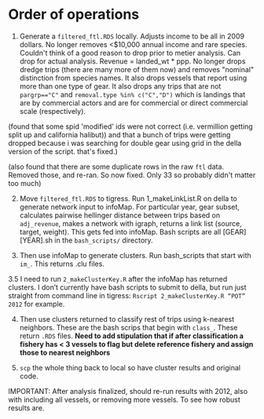 # Order of operations

1. Generate a `filtered_ftl.RDS` locally. Adjusts income to be all in 2009 dollars. No longer removes <$10,000 annual income and rare species. Couldn't think of a good reason to drop prior to metier analysis. Can drop for actual analysis. Revenue = landed_wt * ppp. No longer drops dredge trips (there are many more of them now) and removes "nominal" distinction from species names. It also drops vessels that report using more than one type of gear. It also drops any trips that are not `pargrp=="C"`  and `removal.type %in% c("C","D")` which is landings that are by commercial actors and are for commercial or direct commercial scale (respectively).

(found that some spid 'modified' ids were not correct (i.e. vermillion getting split up and california halibut)) and that a bunch of trips were getting dropped because i was searching for double gear using grid in the della version of the script. that's fixed.)

(also found that there are some duplicate rows in the raw `ftl` data. Removed those, and re-ran. So now fixed. Only 33 so probably didn't matter too much)

2. Move `filtered_ftl.RDS` to tigress.  Run 1_makeLinkList.R on della to generate network input to infoMap. For particular year, gear subset, calculates pairwise hellinger distance between trips based on `adj_revenue`, makes a network with igraph, returns a link list (source, target, weight). This gets fed into infoMap. Bash scripts are all [GEAR][YEAR].sh in the `bash_scripts/` directory.

3. Then use infoMap to generate clusters. Run bash_scripts that start with `im_`. This returns .clu files.

3.5 I need to run `2_makeClusterKey.R` after the infoMap has returned clusters. I don’t currently have bash scripts to submit to della, but run just straight from command line in tigress: `Rscript 2_makeClusterKey.R “POT” 2012` for example.

4. Then use clusters returned to classify rest of trips using k-nearest neighbors. These are the bash scrips that begin with `class_`. These return `.RDS` files. **Need to add stipulation that if after classification a fishery has < 3 vessels to flag but delete reference fishery and assign those to nearest neighbors**

5. `scp` the whole thing back to local so have cluster results and original code.  

IMPORTANT: After analysis finalized, should re-run results with 2012, also with including all vessels, or removing more vessels. To see how robust results are.
